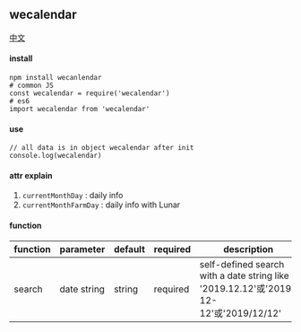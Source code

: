 ## wecalendar

[中文](https://github.com/ougege/npm_package/blob/master/wecalendar/README-CN.md '中文')

#### install
```SHELL
npm install wecanlendar
# common JS
const wecalendar = require('wecalendar')
# es6
import wecalendar from 'wecalendar'
```

#### use
```JS
// all data is in object wecalendar after init
console.log(wecalendar)
```

#### attr explain
1. `currentMonthDay` : daily info 
1. `currentMonthFarmDay` : daily info with Lunar

#### function

function|parameter|default|required|description|
--|--|--|--|--|
search|date string|string|required|self-defined search with a date string like '2019.12.12'或'2019-12-12'或'2019/12/12'|
